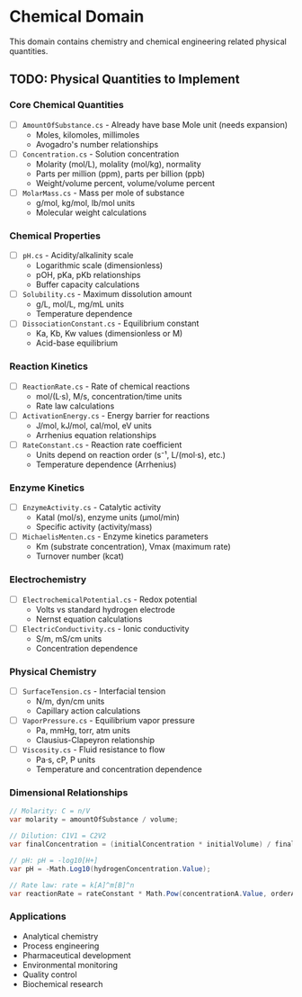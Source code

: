 # Chemical Domain

This domain contains chemistry and chemical engineering related physical quantities.

## TODO: Physical Quantities to Implement

### Core Chemical Quantities
- [ ] `AmountOfSubstance.cs` - Already have base Mole unit (needs expansion)
  - Moles, kilomoles, millimoles
  - Avogadro's number relationships
- [ ] `Concentration.cs` - Solution concentration
  - Molarity (mol/L), molality (mol/kg), normality
  - Parts per million (ppm), parts per billion (ppb)
  - Weight/volume percent, volume/volume percent
- [ ] `MolarMass.cs` - Mass per mole of substance
  - g/mol, kg/mol, lb/mol units
  - Molecular weight calculations

### Chemical Properties
- [ ] `pH.cs` - Acidity/alkalinity scale
  - Logarithmic scale (dimensionless)
  - pOH, pKa, pKb relationships
  - Buffer capacity calculations
- [ ] `Solubility.cs` - Maximum dissolution amount
  - g/L, mol/L, mg/mL units
  - Temperature dependence
- [ ] `DissociationConstant.cs` - Equilibrium constant
  - Ka, Kb, Kw values (dimensionless or M)
  - Acid-base equilibrium

### Reaction Kinetics
- [ ] `ReactionRate.cs` - Rate of chemical reactions
  - mol/(L·s), M/s, concentration/time units
  - Rate law calculations
- [ ] `ActivationEnergy.cs` - Energy barrier for reactions
  - J/mol, kJ/mol, cal/mol, eV units
  - Arrhenius equation relationships
- [ ] `RateConstant.cs` - Reaction rate coefficient
  - Units depend on reaction order (s⁻¹, L/(mol·s), etc.)
  - Temperature dependence (Arrhenius)

### Enzyme Kinetics  
- [ ] `EnzymeActivity.cs` - Catalytic activity
  - Katal (mol/s), enzyme units (μmol/min)
  - Specific activity (activity/mass)
- [ ] `MichaelisMenten.cs` - Enzyme kinetics parameters
  - Km (substrate concentration), Vmax (maximum rate)
  - Turnover number (kcat)

### Electrochemistry
- [ ] `ElectrochemicalPotential.cs` - Redox potential
  - Volts vs standard hydrogen electrode
  - Nernst equation calculations
- [ ] `ElectricConductivity.cs` - Ionic conductivity
  - S/m, mS/cm units
  - Concentration dependence

### Physical Chemistry
- [ ] `SurfaceTension.cs` - Interfacial tension
  - N/m, dyn/cm units  
  - Capillary action calculations
- [ ] `VaporPressure.cs` - Equilibrium vapor pressure
  - Pa, mmHg, torr, atm units
  - Clausius-Clapeyron relationship
- [ ] `Viscosity.cs` - Fluid resistance to flow
  - Pa·s, cP, P units
  - Temperature and concentration dependence

### Dimensional Relationships
```csharp
// Molarity: C = n/V
var molarity = amountOfSubstance / volume;

// Dilution: C1V1 = C2V2  
var finalConcentration = (initialConcentration * initialVolume) / finalVolume;

// pH: pH = -log10[H+]
var pH = -Math.Log10(hydrogenConcentration.Value);

// Rate law: rate = k[A]^m[B]^n
var reactionRate = rateConstant * Math.Pow(concentrationA.Value, orderA) * Math.Pow(concentrationB.Value, orderB);
```

### Applications
- Analytical chemistry
- Process engineering  
- Pharmaceutical development
- Environmental monitoring
- Quality control
- Biochemical research 
